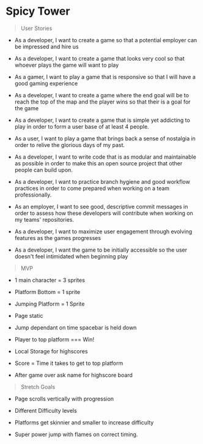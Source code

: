 # Spicy Tower

> User Stories

* As a developer, I want to create a game so that a potential employer can be impressed and hire us

* As a developer, I want to create a game that looks very cool so that whoever plays the game will want to play

* As a gamer, I want to play a game that is responsive so that I will have a good gaming experience

* As a developer, I want to create a game where the end goal will be to reach the top of the map and the player wins so that their is a goal for the game

* As a developer, I want to create a game that is simple yet addicting to play in order to form a user base of at least 4 people.

* As a user, I want to play a game that brings back a sense of nostalgia in order to relive the glorious days of my past.

* As a developer, I want to write code that is as modular and maintainable as possible in order to make this an open source project that other people can build upon.

* As a developer, I want to practice branch hygiene and good workflow practices in order to come prepared when working on a team professionally.

* As an employer, I want to see good, descriptive commit messages in order to assess how these developers will contribute when working on my teams' repositories.

* As a developer, I want to maximize user engagement through evolving features as the games progresses

* As a developer, I want the game to be initially accessible so the user doesn't feel intimidated when beginning play

>MVP
* 1 main character = 3 sprites
* Platform Bottom = 1 sprite
* Jumping Platform = 1 Sprite

* Page static
* Jump dependant on time spacebar is held down
* Player to top platform === Win!
* Local Storage for highscores
* Score = Time it takes to get to top platform
* After game over ask name for highscore board

> Stretch Goals
* Page scrolls vertically with progression

* Different Difficulty levels

* Platforms get skinnier and smaller to increase difficulty

* Super power jump with flames on correct timing.
